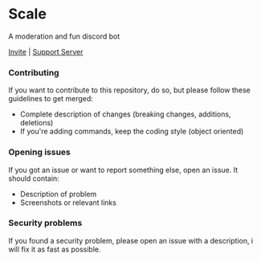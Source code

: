# Scale
A moderation and fun discord bot

<a href="https://discordapp.com/oauth2/authorize?client_id=389019692343230475&permissions=8&scope=bot">Invite</a> | <a href="https://discord.gg/jMUBKTG">Support Server</a>

### Contributing
If you want to contribute to this repository, do so, but please follow these guidelines to get merged:

- Complete description of changes (breaking changes, additions, deletions)
- If you're adding commands, keep the coding style (object oriented)

### Opening issues
If you got an issue or want to report something else, open an issue. It should contain:
- Description of problem
- Screenshots or relevant links

### Security problems
If you found a security problem, please open an issue with a description, i will fix it as fast as possible.
